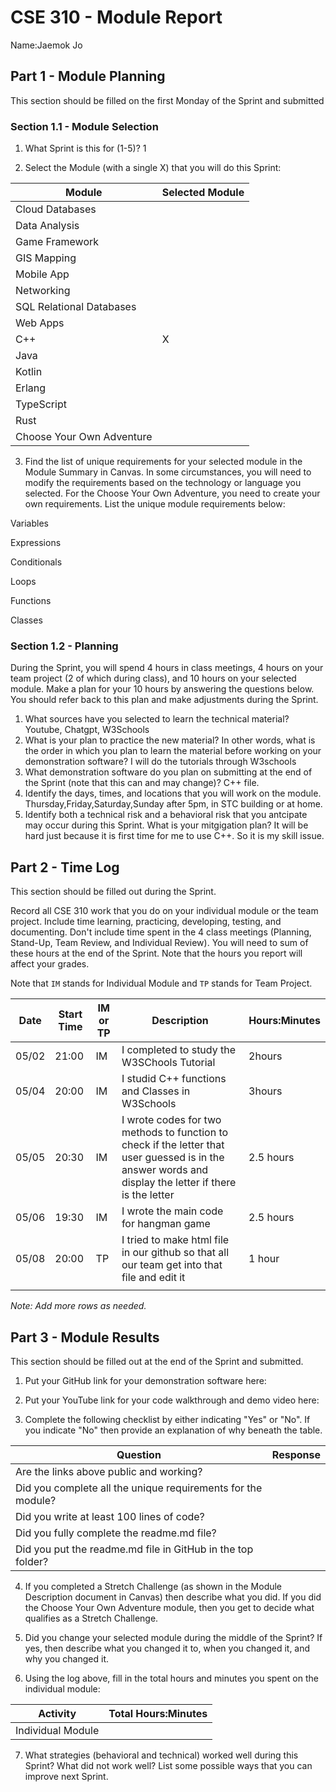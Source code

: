 # CSE 310 - Module Report

Name:Jaemok Jo

## Part 1 - Module Planning

This section should be filled on the first Monday of the Sprint and submitted

### Section 1.1 - Module Selection

1. What Sprint is this for (1-5)? 1

2. Select the Module (with a single X) that you will do this Sprint:

|Module                   |Selected Module|
|-------------------------|---------------|
|Cloud Databases          |               |
|Data Analysis            |               |
|Game Framework           |               |
|GIS Mapping              |               |
|Mobile App               |               |
|Networking               |               |
|SQL Relational Databases |               |
|Web Apps                 |               |
|C++                      |       X       |
|Java                     |               |
|Kotlin                   |               |
|Erlang                   |               |
|TypeScript               |               |
|Rust                     |               |
|Choose Your Own Adventure|               |

3. Find the list of unique requirements for your selected module in the Module Summary in Canvas.  In some circumstances, you will need to modify the requirements based on the technology or language you selected.  For the Choose Your Own Adventure, you need to create your own requirements.  List the unique module requirements below: 

Variables

Expressions

Conditionals

Loops

Functions

Classes

### Section 1.2 - Planning

During the Sprint, you will spend 4 hours in class meetings, 4 hours on your team project (2 of which during class), and 10 hours on your selected module.  Make a plan for your 10 hours by answering the questions below.  You should refer back to this plan and make adjustments during the Sprint.

1. What sources have you selected to learn the technical material? 
Youtube, Chatgpt, W3Schools
2. What is your plan to practice the new material?  In other words, what is the order in which you plan to learn the material before working on your demonstration software?
I will do the tutorials through W3schools
3. What demonstration software do you plan on submitting at the end of the Sprint (note that this can and may change)?
C++ file.
4. Identify the days, times, and locations that you will work on the module.
Thursday,Friday,Saturday,Sunday after 5pm, in STC building or at home.
5. Identify both a technical risk and a behavioral risk that you antcipate may occur during this Sprint.  What is your mitgigation plan?
It will be hard just because it is first time for me to use C++. So it is my skill issue.

## Part 2 - Time Log

This section should be filled out during the Sprint. 

Record all CSE 310 work that you do on your individual module or the team project.  Include time learning, practicing, developing, testing, and documenting.  Don't include time spent in the 4 class meetings (Planning, Stand-Up, Team Review, and Individual Review).  You will need to sum of these hours at the end of the Sprint. Note that the hours you report will affect your grades.

Note that `IM` stands for Individual Module and `TP` stands for Team Project.  

|Date      |Start Time|IM or TP|Description                                 |Hours:Minutes|
|----------|----------|--------|--------------------------------------------|-------------|
| 05/02    | 21:00    |  IM    | I completed to study the W3SChools Tutorial|   2hours    |
| 05/04    | 20:00    |  IM    | I studid C++ functions and Classes in W3Schools|   3hours    |
| 05/05    | 20:30    |  IM    | I wrote codes for two methods to function to check if the letter that user guessed is in the answer words and display the letter if there is the letter                                   |   2.5 hours |
| 05/06    | 19:30    |  IM    | I wrote the main code for hangman game     |   2.5 hours |
| 05/08    | 20:00    |  TP    | I tried to make html file in our github so that all our team get into that file and edit it                                                                          |   1 hour    |
|          |          |        |                                            |             |

_Note: Add more rows as needed._


## Part 3 - Module Results

This section should be filled out at the end of the Sprint and submitted.

1. Put your GitHub link for your demonstration software here: 

2. Put your YouTube link for your code walkthrough and demo video here:

3. Complete the following checklist by either indicating "Yes" or "No". If you indicate "No" then provide an explanation of why beneath the table.

|Question                                                    |Response|
|------------------------------------------------------------|--------|
|Are the links above public and working?                     |        |
|Did you complete all the unique requirements for the module?|        |
|Did you write at least 100 lines of code?                   |        |
|Did you fully complete the readme.md file?                  |        |
|Did you put the readme.md file in GitHub in the top folder? |        |

4. If you completed a Stretch Challenge (as shown in the Module Description document in Canvas) then describe what you did.  If you did the Choose Your Own Adventure module, then you get to decide what qualifies as a Stretch Challenge.

5. Did you change your selected module during the middle of the Sprint?  If yes, then describe what you changed it to, when you changed it, and why you changed it.

6. Using the log above, fill in the total hours and minutes you spent on the individual module:

|Activity         |Total Hours:Minutes|
|-----------------|-------------------|
|Individual Module|                   |

7. What strategies (behavioral and technical) worked well during this Sprint?  What did not work well?  List some possible ways that you can improve next Sprint.